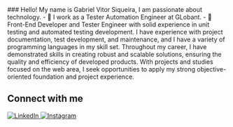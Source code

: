 <div>
### Hello! My name is Gabriel Vitor Siqueira, I am passionate about technology.
  - 🔭 I work as a Tester Automation Engineer at GLobant.
- 💼 Front-End Developer and Tester Engineer with solid experience in unit testing and automated testing
development. I have experience with project documentation, test development, and maintenance, and I
have a variety of programming languages ​​in my skill set. Throughout my career, I have demonstrated
skills in creating robust and scalable solutions, ensuring the quality and efficiency of developed products.
With projects and studies focused on the web area, I seek opportunities to apply my strong objective-
oriented foundation and project experience.
</div>

## Connect with me
<div>
  <a href="https://www.linkedin.com/in/gabriel-vitor-siqueira/" rel="noopener noreferrer">
    <img src="https://img.shields.io/badge/Linkedin-0078D4?style=for-the-badge&logo=linkedin&logoColor=white" alt="LinkedIn">
  </a>
  <a href="https://www.instagram.com/gvsiqueira_/" rel="noopener noreferrer">
    <img src="https://img.shields.io/badge/-Instagram-%23E4405F?style=for-the-badge&logo=instagram&logoColor=white" alt="Instagram">
  </a>
</div>


